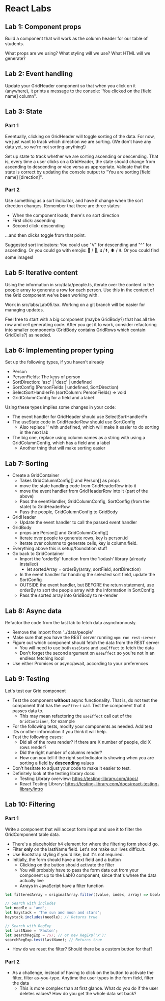 # React Labs

## Lab 1: Component props

Build a component that will work as the column header for our table of students.

What props are we using?
What styling will we use?
What HTML will we generate?

## Lab 2: Event handling

Update your GridHeader component so that when you click on it (anywhere), it prints a message to the console: 'You clicked on the [field name] column".

## Lab 3: State

### Part 1

Eventually, clicking on GridHeader will toggle sorting of the data. For now, we just want to track which direction we are sorting. (We don't have any data yet, so we're not sorting anything!)

Set up state to track whether we are sorting ascending or descending. That is, every time a user clicks on a GridHeader, the state should change from ascending to descending or vice versa as appropriate. Validate that the state is correct by updating the console output to "You are sorting [field name] [direction]".

### Part 2

Use something as a sort indicator, and have it change when the sort direction changes. Remember that there are three states:

- When the component loads, there's no sort direction
- First click: ascending
- Second click: descending

...and then clicks toggle from that point.

Suggested sort indicators: You could use "V" for descending and "^" for ascending. Or you could go with emojis: 🔼 / 🔽, ⏫ / ⏬, ⬆️ / ⬇️. Or you could find some images!

## Lab 5: Iterative content

Using the information in src/data/people.ts, iterate over the content in the people array to generate a row for each person. Use this in the context of the Grid component we've been working with.

Work in src/labs/Lab05.tsx. Working on a git branch will be easier for managing updates.

Feel free to start with a big component (maybe GridBody?) that has all the row and cell generating code. After you get it to work, consider refactoring into smaller components (GridBody contains GridRows which contain GridCells?) as needed.

## Lab 6: Implementing proper typing

Set up the following types, if you haven't already

- Person
- PersonFields: The keys of person
- SortDirection: 'asc' | 'desc' | undefined
- SortConfig (PersonFields | undefined, SortDirection)
- SelectSortHandlerFn (sortColumn: PersonFields) => void
- GridColumnConfig for a field and a label

Using these types implies some changes in your code:

- The event handler for GridHeader should use SelectSortHandlerFn
- The useState code in GridHeaderRow should use SortConfig
  - Also replace '' with undefined, which will make it easier to do sorting in the next lab
- The big one, replace using column names as a string with using a GridColumnConfig, which has a field and a label
  - Another thing that will make sorting easier

## Lab 7: Sorting

- Create a GridContainer
  - Takes GridColumnConfig[] and Person[] as props
  - move the state handling code from GridHeaderRow into it
  - move the event handler from GridHeaderRow into it (part of the above)
  - Pass the eventHandler, GridColumnConfig, SortConfig (from the state) to GridHeaderRow
  - Pass the people, GridColumnConfig to GridBody
- GridHeader
  - Update the event handler to call the passed event handler
- GridBody
  - props are Person[] and GridColumnConfig[]
  - iterate over people to generate rows, key is person.id
  - iterate over columns to generate cells, key is column.field.
- Everything above this is setup/foundation stuff
- Go back to GridContainer
  - Import the 'orderBy' function from the 'lodash' library (already installed)
    - let sortedArray = orderBy(array, sortField, sortDirection)
  - In the event handler for handling the selected sort field, update the SortConfig
  - OUTSIDE the event handler, but BEFORE the return statement, use orderBy to sort the people array with the information in SortConfig.
  - Pass the sorted array into GridBody to re-render

## Lab 8: Async data

Refactor the code from the last lab to fetch data asynchronously.

- Remove the import from '../data/people'
- Make sure that you have the REST server running `npm run rest-server`
- Figure out which component should fetch the data from the REST server
  - You will need to use both `useState` and `useEffect` to fetch the data
  - Don't forget the second argument on `useEffect` so you're not in an endless fetching loop!
- Use either Promises or async/await, according to your preferences

## Lab 9: Testing

Let's test our Grid component

- Test the component **without** async functionality. That is, do not test the component that has the `useEffect` call. Test the component that it passes data to.
  - This may mean refactoring the `useEffect` call out of the `GridContainer`, for example
- For the following tests, modify your components as needed. Add test IDs or other information if you think it will help.
- Test the following cases:
  - Did all of the rows render? If there are X number of people, did X rows render?
  - Did the right number of columns render?
  - How can you tell if the right sortIndicator is showing when you are sorting a field by **descending** values
- Don't hesitate to adjust your code to make it easier to test.
- Definitely look at the testing library docs:
  - Testing Library overview: https://testing-library.com/docs/
  - React Testing Library: https://testing-library.com/docs/react-testing-library/intro

## Lab 10: Filtering

### Part 1

Write a component that will accept form input and use it to filter the GridComponent table data.

- There's a placeholder h4 element for where the filtering form should go.
- Filter **only** on the lastName field. Let's not make our lives difficult.
- Use Bootstrap styling if you'd like, but it's not required.
- Initially, the form should have a text field and a button
  - Clicking on the button should activate the filter
  - You will probably have to pass the form data out from your component up to the Lab10 component, since that's where the data actually live
  - Arrays in JavaScript have a filter function

```javascript
let filteredArray = originalArray.filter((value, index, array) => boolean);

// Search with includes
let needle = 'and';
let haystack = 'The sun and moon and stars';
haystack.includes(needle); // Returns true

// Search with RegExp
let lastName = 'Paxton';
let searchRegExp = /x/; // or new RegExp('x');
searchRegExp.test(lastName); // Returns true
```

- How do we reset the filter? Should there be a custom button for that?

### Part 2

- As a challenge, instead of having to click on the button to activate the filter, filter as-you-type. Anytime the user types in the form field, filter the data
  - This is more complex than at first glance. What do you do if the user deletes values? How do you get the whole data set back?
